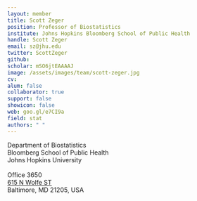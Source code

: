 ```yaml
---
layout: member
title: Scott Zeger
position: Professor of Biostatistics
institute: Johns Hopkins Bloomberg School of Public Health
handle: Scott Zeger
email: sz@jhu.edu
twitter: ScottZeger
github: 
scholar: mSO6jtEAAAAJ
image: /assets/images/team/scott-zeger.jpg
cv: 
alum: false
collaborator: true
support: false
showicon: false                           
web: goo.gl/e7CI9a
field: stat
authors: " "
---
```

Department of Biostatistics <br /> 
Bloomberg School of Public Health<br /> 
Johns Hopkins University <br /> 
 <br /> 
Office 3650 <br /> 
[615 N Wolfe ST](https://goo.gl/7O9bZp) <br /> 
Baltimore, MD 21205, USA <br /> 
